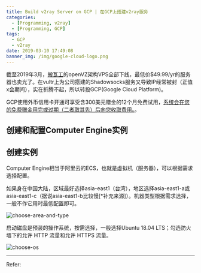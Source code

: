 ```yaml
---
title: Build v2ray Server on GCP | 在GCP上搭建v2ray服务
categories:
  - [Programming, v2ray]
  - [Programming, GCP]
tags:
  - GCP
  - v2ray
date: 2019-03-10 17:49:08
banner_img: /img/google-cloud-logo.png
---
```


截至2019年3月，[搬瓦工](https://bandwagonhost.com)的openVZ架构VPS全部下线，最低价$49.99/yr的服务器也卖光了。在vultr上为公司搭建的Shadowsocks服务又导致IP经常被封（正值x会期间），实在折腾不起，所以转投GCP(Google Cloud Platform)。

GCP使用外币信用卡开通可享受含300美元赠金的12个月免费试用，[系统会在您的免费赠金用完或过期（二者取其先）后向您收取费用。](https://cloud.google.com/free/docs/gcp-free-tier#how-to-upgrade)。

## 创建和配置Computer Engine实例

## 创建实例

Computer Engine相当于阿里云的ECS，也就是虚拟机（服务器），可以根据需求选择配置。

如果身在中国大陆，区域最好选择asia-east1（台湾），地区选择asia-east1-a或asia-east1-c（据说asia-east1-b比较慢[*补充来源]）。机器类型根据需求选择，一般不作它用时最低配置即可。

![choose-area-and-type](choose-area-and-type.jpg)

启动磁盘是预装的操作系统，按需选择，一般选择Ubuntu 18.04 LTS；勾选防火墙下的允许 HTTP 流量和允许 HTTPS 流量。

![choose-os](choose-os.jpg)

----

Refer: